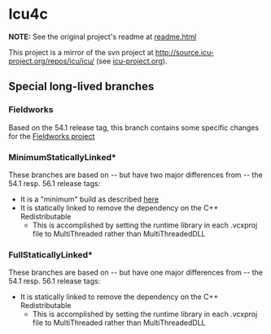 # Icu4c

**NOTE:** See the original project's readme at [readme.html](https://github.com/sillsdev/icu4c/blob/FullStaticallyLinked56/readme.html)

This project is a mirror of the svn project at <http://source.icu-project.org/repos/icu/icu/> (see [icu-project.org](http://icu-project.org)).

## Special long-lived branches

### Fieldworks

Based on the 54.1 release tag, this branch contains some specific changes for the [Fieldworks project](https://github.com/sillsdev/fieldworks)

### MinimumStaticallyLinked*

These branches are based on -- but have two major differences from -- the 54.1 resp. 56.1 release tags:

- It is a "minimum" build as described [here](https://github.com/sillsdev/icu-dotnet#windows-1)
- It is statically linked to remove the dependency on the C++ Redistributable
  - This is accomplished by setting the runtime library in each .vcxproj file to MultiThreaded rather than MultiThreadedDLL

### FullStaticallyLinked*

These branches are based on -- but have one major differences from -- the 54.1 resp. 56.1 release tags:

- It is statically linked to remove the dependency on the C++ Redistributable
  - This is accomplished by setting the runtime library in each .vcxproj file to MultiThreaded rather than MultiThreadedDLL
